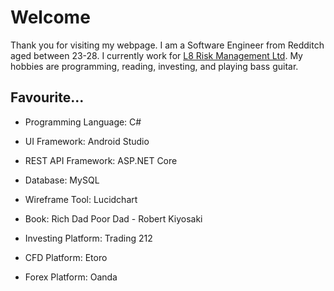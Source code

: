 # Welcome

Thank you for visiting my webpage. I am a Software Engineer from Redditch aged between 23-28. I currently work for [L8 Risk Management Ltd](https://l8risk.co.uk). My hobbies are programming, reading, investing, and playing bass guitar.

## Favourite...
- Programming Language: C#
- UI Framework: Android Studio
- REST API Framework: ASP.NET Core
- Database: MySQL
- Wireframe Tool: Lucidchart

- Book: Rich Dad Poor Dad - Robert Kiyosaki
- Investing Platform: Trading 212
- CFD Platform: Etoro
- Forex Platform: Oanda
